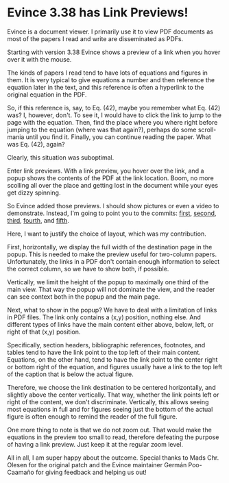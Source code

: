 # Evince 3.38 has Link Previews!

Evince is a document viewer. I primarily use it to view PDF documents as most
of the papers I read and write are disseminated as PDFs.

Starting with version 3.38 Evince shows a preview of a link when you hover over
it with the mouse.

The kinds of papers I read tend to have lots of equations and figures in them.
It is very typical to give equations a number and then reference the equation
later in the text, and this reference is often a hyperlink to the original
equation in the PDF.

So, if this reference is, say, to Eq. (42), maybe you remember what Eq. (42)
was? I, however, don't. To see it, I would have to click the link to jump to
the page with the equation. Then, find the place where you where right before
jumping to the equation (where was that again?), perhaps do some scroll-mania
until you find it. Finally, you can continue reading the paper. What was Eq.
(42), again?

Clearly, this situation was suboptimal.

Enter link previews. With a link preview, you hover over the link, and a popup
shows the contents of the PDF at the link location. Boom, no more scolling all
over the place and getting lost in the document while your eyes get dizzy
spinning.

So Evince added those previews. I should show pictures or even a video to
demonstrate. Instead, I'm going to point you to the commits:
[first](https://gitlab.gnome.org/GNOME/evince/-/commit/6fa47bc006b5847122e29163f38ee43d315863cd),
[second](https://gitlab.gnome.org/GNOME/evince/-/commit/f95c24b96de0024f5888e1b11f787ad1432e2263),
[third](https://gitlab.gnome.org/GNOME/evince/-/commit/c73b2f5ae01908d813bc04f15bfe51c3f7708004),
[fourth](https://gitlab.gnome.org/GNOME/evince/-/commit/cf569bd229a74073d1d69a87ba2f06100d83954c),
and
[fifth](https://gitlab.gnome.org/GNOME/evince/-/commit/727657a4e13fd00bbb5bd35c1c19e80723a8bbb0).

Here, I want to justify the choice of layout, which was my contribution.

First, horizontally, we display the full width of the destination page in the
popup. This is needed to make the preview useful for two-column papers.
Unfortunately, the links in a PDF don't contain enough information to select
the correct column, so we have to show both, if possible.

Vertically, we limit the height of the popup to maximally one third of the main
view. That way the popup will not dominate the view, and the reader can see
context both in the popup and the main page.

Next, what to show in the popup? We have to deal with a limitation of links in
PDF files. The link only contains a (x,y) position, nothing else. And different
types of links have the main content either above, below, left, or right of
that (x,y) position.

Specifically, section headers, bibliographic references, footnotes, and tables
tend to have the link point to the top left of their main content. Equations,
on the other hand, tend to have the link point to the center right or bottom
right of the equation, and figures usually have a link to the top left of the
caption that is below the actual figure.

Therefore, we choose the link destination to be centered horizontally, and
slightly above the center vertically. That way, whether the link points left or
right of the content, we don't discriminate. Vertically, this allows seeing
most equations in full and for figures seeing just the bottom of the actual
figure is often enough to remind the reader of the full figure.

One more thing to note is that we do not zoom out. That would make the
equations in the preview too small to read, therefore defeating the purpose of
having a link preview. Just keep it at the regular zoom level.

All in all, I am super happy about the outcome. Special thanks to Mads Chr.
Olesen for the original patch and the Evince maintainer Germán Poo-Caamaño for
giving feedback and helping us out!
